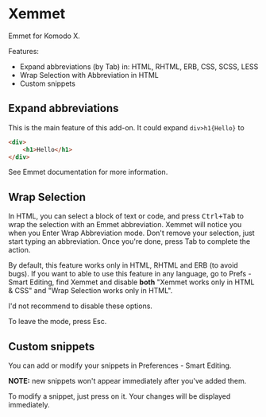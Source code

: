 Xemmet
======

Emmet for Komodo X.

Features:

 * Expand abbreviations (by Tab) in: HTML, RHTML, ERB, CSS, SCSS, LESS
 * Wrap Selection with Abbreviation in HTML
 * Custom snippets

## Expand abbreviations

This is the main feature of this add-on. It could expand `div>h1{Hello}` to
```html
<div>
    <h1>Hello</h1>
</div>
```

See Emmet documentation for more information.

## Wrap Selection

In HTML, you can select a block of text or code, and press <kbd>Ctrl+Tab</kbd>
to wrap the selection with an Emmet abbreviation. Xemmet will notice you
when you Enter Wrap Abbreviation mode. Don't remove your selection, just start
typing an abbreviation. Once you're done, press Tab to complete the action.

By default, this feature works only in HTML, RHTML and ERB (to avoid bugs).
If you want to able to use this feature in any language, go to Prefs - Smart
Editing, find Xemmet and disable **both** "Xemmet works only in HTML & CSS" and
"Wrap Selection works only in HTML".

I'd not recommend to disable these options.

To leave the mode, press Esc.

## Custom snippets

You can add or modify your snippets in Preferences - Smart Editing.

**NOTE:** new snippets won't appear immediately after you've added them.

To modify a snippet, just press on it. Your changes will be displayed
immediately.
